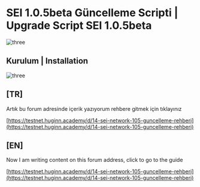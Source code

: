 # SEI 1.0.5beta Güncelleme Scripti | Upgrade Script SEI 1.0.5beta

![three](https://cdn.discordapp.com/attachments/985345620220977212/992154316582440970/GITHUB_COVER.png)

## Kurulum | Installation

![three](https://pbs.twimg.com/profile_images/1512563538388262912/PhMo-yc__400x400.jpg)

## [TR]
Artık bu forum adresinde içerik yazıyorum rehbere gitmek için tıklayınız

[https://testnet.huginn.academy/d/14-sei-network-105-guncelleme-rehberi](https://testnet.huginn.academy/d/14-sei-network-105-guncelleme-rehberi)

## [EN]
Now I am writing content on this forum address, click to go to the guide

[https://testnet.huginn.academy/d/14-sei-network-105-guncelleme-rehberi](https://testnet.huginn.academy/d/14-sei-network-105-guncelleme-rehberi)
